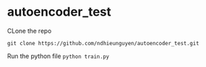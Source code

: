 # autoencoder_test

CLone the repo
```
git clone https://github.com/ndhieunguyen/autoencoder_test.git
```

Run the python file
`python train.py`
